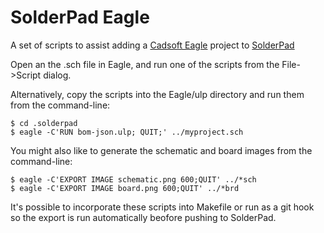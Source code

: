 SolderPad Eagle
===============
A set of scripts to assist adding a [Cadsoft Eagle](http://www.cadsoftusa.com/eagle-pcb-design-software/?language=en) project to [SolderPad](SolderPad.com)

Open an the .sch file in Eagle, and run one of the scripts from the File->Script dialog.

Alternatively, copy the scripts into the Eagle/ulp directory and run them from the command-line:

	$ cd .solderpad
	$ eagle -C'RUN bom-json.ulp; QUIT;' ../myproject.sch

You might also like to generate the schematic and board images from the command-line:

	$ eagle -C'EXPORT IMAGE schematic.png 600;QUIT' ../*sch
	$ eagle -C'EXPORT IMAGE board.png 600;QUIT' ../*brd

It's possible to incorporate these scripts into Makefile or run as a git hook so the export is run automatically beofore pushing to SolderPad.
